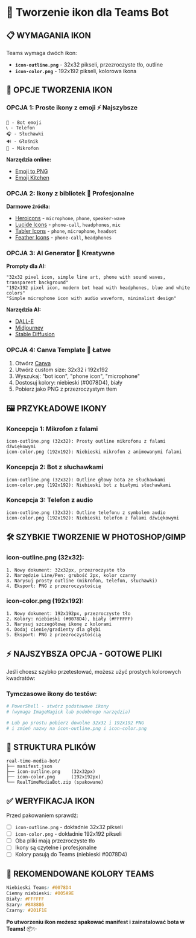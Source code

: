 # 🎨 Tworzenie ikon dla Teams Bot

## 📋 **WYMAGANIA IKON**

Teams wymaga dwóch ikon:
- **`icon-outline.png`** - 32x32 pikseli, przezroczyste tło, outline
- **`icon-color.png`** - 192x192 pikseli, kolorowa ikona

## 🎯 **OPCJE TWORZENIA IKON**

### **OPCJA 1: Proste ikony z emoji** ⚡ Najszybsze
```
🤖 - Bot emoji
📞 - Telefon  
🎧 - Słuchawki
🔊 - Głośnik
🎤 - Mikrofon
```

**Narzędzia online:**
- [Emoji to PNG](https://emoji-to-png.com/)
- [Emoji Kitchen](https://emojikitchen.dev/)

### **OPCJA 2: Ikony z bibliotek** 🎨 Profesjonalne
**Darmowe źródła:**
- [Heroicons](https://heroicons.com/) - `microphone`, `phone`, `speaker-wave`
- [Lucide Icons](https://lucide.dev/) - `phone-call`, `headphones`, `mic`
- [Tabler Icons](https://tabler-icons.io/) - `phone`, `microphone`, `headset`
- [Feather Icons](https://feathericons.com/) - `phone-call`, `headphones`

### **OPCJA 3: AI Generator** 🤖 Kreatywne
**Prompty dla AI:**
```
"32x32 pixel icon, simple line art, phone with sound waves, transparent background"
"192x192 pixel icon, modern bot head with headphones, blue and white colors"
"Simple microphone icon with audio waveform, minimalist design"
```

**Narzędzia AI:**
- [DALL-E](https://openai.com/dall-e-2/)
- [Midjourney](https://midjourney.com/)
- [Stable Diffusion](https://stablediffusionweb.com/)

### **OPCJA 4: Canva Template** 🎨 Łatwe
1. Otwórz [Canva](https://canva.com)
2. Utwórz custom size: 32x32 i 192x192
3. Wyszukaj: "bot icon", "phone icon", "microphone"
4. Dostosuj kolory: niebieski (#0078D4), biały
5. Pobierz jako PNG z przezroczystym tłem

## 🖼️ **PRZYKŁADOWE IKONY**

### **Koncepcja 1: Mikrofon z falami**
```
icon-outline.png (32x32): Prosty outline mikrofonu z falami dźwiękowymi
icon-color.png (192x192): Niebieski mikrofon z animowanymi falami
```

### **Koncepcja 2: Bot z słuchawkami**
```
icon-outline.png (32x32): Outline głowy bota ze słuchawkami
icon-color.png (192x192): Niebieski bot z białymi słuchawkami
```

### **Koncepcja 3: Telefon z audio**
```
icon-outline.png (32x32): Outline telefonu z symbolem audio
icon-color.png (192x192): Niebieski telefon z falami dźwiękowymi
```

## 🛠️ **SZYBKIE TWORZENIE W PHOTOSHOP/GIMP**

### **icon-outline.png (32x32):**
```
1. Nowy dokument: 32x32px, przezroczyste tło
2. Narzędzie Line/Pen: grubość 2px, kolor czarny
3. Narysuj prosty outline (mikrofon, telefon, słuchawki)
4. Eksport: PNG z przezroczystością
```

### **icon-color.png (192x192):**
```
1. Nowy dokument: 192x192px, przezroczyste tło
2. Kolory: niebieski (#0078D4), biały (#FFFFFF)
3. Narysuj szczegółową ikonę z kolorami
4. Dodaj cienie/gradienty dla głębi
5. Eksport: PNG z przezroczystością
```

## ⚡ **NAJSZYBSZA OPCJA - GOTOWE PLIKI**

Jeśli chcesz szybko przetestować, możesz użyć prostych kolorowych kwadratów:

### **Tymczasowe ikony do testów:**
```powershell
# PowerShell - stwórz podstawowe ikony
# (wymaga ImageMagick lub podobnego narzędzia)

# Lub po prostu pobierz dowolne 32x32 i 192x192 PNG
# i zmień nazwy na icon-outline.png i icon-color.png
```

## 📁 **STRUKTURA PLIKÓW**

```
real-time-media-bot/
├── manifest.json
├── icon-outline.png    (32x32px)
├── icon-color.png      (192x192px)
└── RealTimeMediaBot.zip (spakowane)
```

## ✅ **WERYFIKACJA IKON**

Przed pakowaniem sprawdź:
- [ ] `icon-outline.png` - dokładnie 32x32 pikseli
- [ ] `icon-color.png` - dokładnie 192x192 pikseli
- [ ] Oba pliki mają przezroczyste tło
- [ ] Ikony są czytelne i profesjonalne
- [ ] Kolory pasują do Teams (niebieski #0078D4)

## 🎨 **REKOMENDOWANE KOLORY TEAMS**

```css
Niebieski Teams: #0078D4
Ciemny niebieski: #005A9E
Biały: #FFFFFF
Szary: #8A8886
Czarny: #201F1E
```

**Po utworzeniu ikon możesz spakować manifest i zainstalować bota w Teams!** 📦✨
